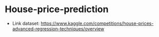 # House-price-prediction

- Link dataset: https://www.kaggle.com/competitions/house-prices-advanced-regression-techniques/overview
